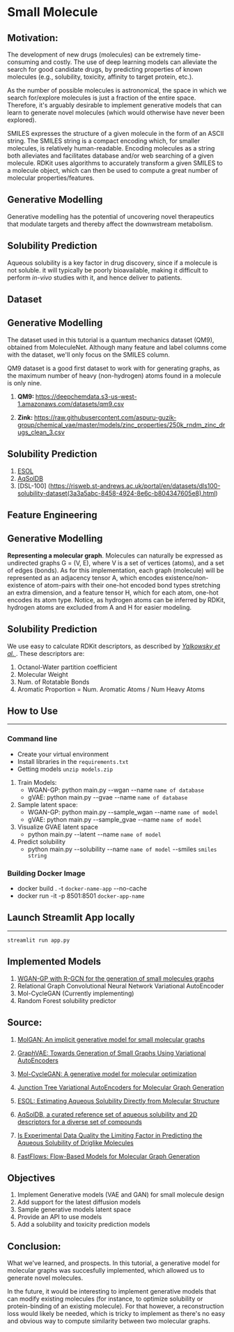 # Small Molecule

Motivation:
-----------
The development of new drugs (molecules) can be extremely time-consuming and costly.
The use of deep learning models can alleviate the search for good candidate drugs,
by predicting properties of known molecules (e.g., solubility, toxicity, affinity to target protein, etc.).

As the number of possible molecules is astronomical, the space in which we search
for/explore molecules is just a fraction of the entire space. Therefore, it's arguably
desirable to implement generative models that can learn to generate novel molecules
(which would otherwise have never been explored).

SMILES expresses the structure of a given molecule in the form of an ASCII string.
The SMILES string is a compact encoding which, for smaller molecules, is relatively human-readable.
Encoding molecules as a string both alleviates and facilitates database and/or web
searching of a given molecule. RDKit uses algorithms to accurately transform a given
SMILES to a molecule object, which can then be used to compute a great number of
molecular properties/features.

## Generative Modelling

Generative modelling has the potential of uncovering novel therapeutics
that modulate targets and thereby affect the downwstream metabolism.

## Solubility Prediction

Aqueous solubility is a key factor in drug discovery, since if a molecule is not soluble. it will typically be poorly bioavailable, making it difficult to perform <i>in-vivo</i> studies with it, and hence deliver to patients.

Dataset
-------

## Generative Modelling

The dataset used in this tutorial is a quantum mechanics dataset (QM9), obtained from MoleculeNet. Although many feature and label columns come with the dataset, we'll only focus on the SMILES column.

QM9 dataset is a good first dataset to work with for generating graphs, as the maximum number
of heavy (non-hydrogen) atoms found in a molecule is only nine.

1. <b>QM9: </b> https://deepchemdata.s3-us-west-1.amazonaws.com/datasets/qm9.csv

2. <b>Zink: </b> https://raw.githubusercontent.com/aspuru-guzik-group/chemical_vae/master/models/zinc_properties/250k_rndm_zinc_drugs_clean_3.csv

## Solubility Prediction

1. [ESOL](https://pubs.acs.org/doi/suppl/10.1021/ci034243x/suppl_file/ci034243xsi20040112_053635.txt)
2. [AqSolDB](https://www.kaggle.com/datasets/sorkun/aqsoldb-a-curated-aqueous-solubility-dataset)
3. [DSL-100] (https://risweb.st-andrews.ac.uk/portal/en/datasets/dls100-solubility-dataset(3a3a5abc-8458-4924-8e6c-b804347605e8).html)

Feature Engineering
-------------------

## Generative Modelling

<b>Representing a molecular graph</b>. Molecules can naturally be expressed
as undirected graphs G = (V, E), where V is a set of vertices (atoms), and 
a set of edges (bonds). As for this implementation, each graph (molecule) will
be represented as an adjacency tensor A, which encodes existence/non-existence of
atom-pairs with their one-hot encoded bond types stretching an extra dimension,
and a feature tensor H, which for each atom, one-hot encodes its atom type. Notice,
as hydrogen atoms can be inferred by RDKit, hydrogen atoms are excluded from A and H for
easier modeling.

## Solubility Prediction

We use easy to calculate RDKit descriptors, as described by [<i> Yalkowsky et al. </i>](https://jpharmsci.org/article/S0022-3549(16)30715-8/fulltext). These descriptors are:

1. Octanol-Water partition coefficient
2. Molecular Weight
3. Num. of Rotatable Bonds
4. Aromatic Proportion = Num. Aromatic Atoms / Num Heavy Atoms

## How to Use
-------------

### Command line
- Create your virtual environment
- Install libraries in the `requirements.txt`
- Getting models `unzip models.zip`

1. Train Models:
    - WGAN-GP: python main.py --wgan --name `name of database`
    - gVAE: python main.py --gvae --name `name of database`
2. Sample latent space:
    - WGAN-GP: python main.py --sample_wgan --name `name of model`
    - gVAE: python main.py --sample_gvae --name `name of model`
3. Visualize GVAE latent space
    - python main.py --latent --name `name of model`
4. Predict solubility
    - python main.py --solubility --name `name of model` --smiles `smiles string`

### Building Docker Image
- docker build . -t `docker-name-app` --no-cache
- docker run -it -p 8501:8501 `docker-app-name`

## Launch Streamlit App locally
-------------------------------
`streamlit run app.py`


Implemented Models
---------------
1. [WGAN-GP with R-GCN for the generation of small molecules graphs](https://keras.io/examples/generative/wgan-graphs/)
2. Relational Graph Convolutional Neural Network Variational AutoEncoder
3. Mol-CycleGAN (Currently implementing)
4. Random Forest solubility predictor


Source:
-------
1. [MolGAN: An implicit generative model for small molecular graphs](https://arxiv.org/abs/1805.11973)

2. [GraphVAE: Towards Generation of Small Graphs Using Variational AutoEncoders](https://arxiv.org/pdf/1802.03480.pdf)

3. [Mol-CycleGAN: A generative model for molecular optimization](https://arxiv.org/pdf/1802.03480.pdf)

4. [Junction Tree Variational AutoEncoders for Molecular Graph Generation](https://arxiv.org/abs/1802.04364)

5. [ESOL: Estimating Aqueous Solubility Directly from Molecular Structure](https://pubs.acs.org/doi/10.1021/ci034243x)

6. [AqSolDB, a curated reference set of aqueous solubility and 2D descriptors for a diverse set of compounds](https://www.nature.com/articles/s41597-019-0151-1)

7. [Is Experimental Data Quality the Limiting Factor in Predicting the Aqueous Solubility of Driglike Molecules](https://pubs.acs.org/doi/full/10.1021/mp500103r)

6. [FastFlows: Flow-Based Models for Molecular Graph Generation](https://arxiv.org/abs/2201.12419)

Objectives
----------
1. Implement Generative models (VAE and GAN) for small molecule design
2. Add support for the latest diffusion models
3. Sample generative models latent space
4. Provide an API to use models
5. Add a solubility and toxicity prediction models


Conclusion:
-----------
What we've learned, and prospects. In this tutorial, a generative model
for molecular graphs was succesfully implemented, which allowed us to generate novel molecules.

In the future, it would be interesting to implement generative models
that can modify existing molecules (for instance, to optimize solubility or protein-binding of an existing molecule).
For that however, a reconstruction loss would likely be needed, which is
tricky to implement as there's no easy and obvious way to compute similarity
between two molecular graphs.
